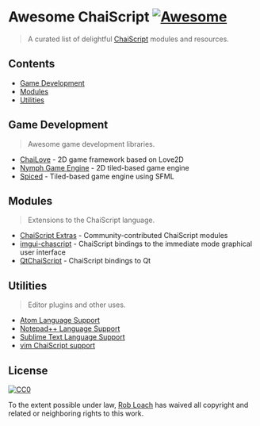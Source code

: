 # Awesome ChaiScript [![Awesome](https://awesome.re/badge.svg)](https://awesome.re)

> A curated list of delightful [ChaiScript](http://chaiscript.com) modules and resources.

## Contents

- [Game Development](#game-development)
- [Modules](#modules)
- [Utilities](#utilities)

## Game Development

> Awesome game development libraries.

- [ChaiLove](https://github.com/libretro/libretro-chailove) - 2D game framework based on Love2D
- [Nymph Game Engine](https://github.com/sainteos/nymph-game-engine) - 2D tiled-based game engine
- [Spiced](https://github.com/ChaiScript/Spiced) - Tiled-based game engine using SFML

## Modules

> Extensions to the ChaiScript language.

- [ChaiScript Extras](https://github.com/ChaiScript/ChaiScript_Extras) - Community-contributed ChaiScript modules
- [imgui-chascript](https://github.com/JuJuBoSc/imgui-chaiscript) - ChaiScript bindings to the immediate mode graphical user interface
- [QtChaiScript](https://github.com/facontidavide/QtChaiScript) - ChaiScript bindings to Qt

## Utilities

> Editor plugins and other uses.

- [Atom Language Support](https://github.com/marty1885/language-chaiscript)
- [Notepad++ Language Support](https://github.com/ChaiScript/npp-chaiscript)
- [Sublime Text Language Support](https://github.com/ChaiScript/sublimetext-chaiscript)
- [vim ChaiScript support](https://github.com/ChaiScript/vim-chaiscript)

## License

[![CC0](http://mirrors.creativecommons.org/presskit/buttons/88x31/svg/cc-zero.svg)](https://creativecommons.org/publicdomain/zero/1.0/)

To the extent possible under law, [Rob Loach](http://robloach.net) has waived all copyright and related or neighboring rights to this work.
